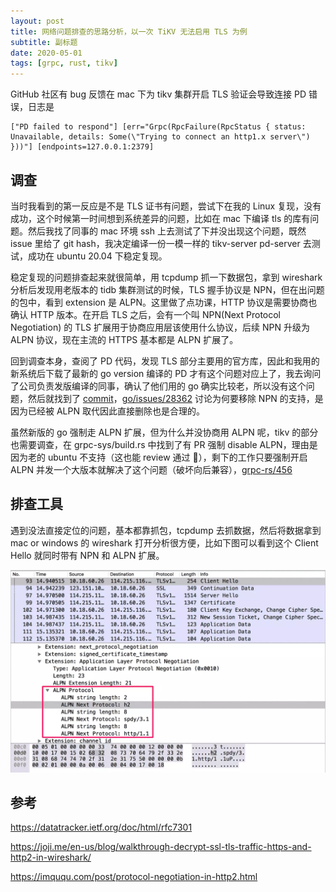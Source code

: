 ```yaml
---
layout: post
title: 网络问题排查的思路分析，以一次 TiKV 无法启用 TLS 为例
subtitle: 副标题
date: 2020-05-01
tags: [grpc, rust, tikv]
---
```


GitHub 社区有 bug 反馈在 mac 下为 tikv 集群开启 TLS 验证会导致连接 PD 错误，日志是

```
["PD failed to respond"] [err="Grpc(RpcFailure(RpcStatus { status: Unavailable, details: Some(\"Trying to connect an http1.x server\") }))"] [endpoints=127.0.0.1:2379]
```

## 调查

当时我看到的第一反应是不是 TLS 证书有问题，尝试下在我的 Linux 复现，没有成功，这个时候第一时间想到系统差异的问题，比如在 mac 下编译 tls 的库有问题。然后我找了同事的 mac 环境 ssh 上去测试了下并没出现这个问题，既然 issue 里给了 git hash，我决定编译一份一模一样的 tikv-server pd-server 去测试，成功在 ubuntu 20.04 下稳定复现。

稳定复现的问题排查起来就很简单，用 tcpdump 抓一下数据包，拿到 wireshark 分析后发现用老版本的 tidb 集群测试的时候，TLS 握手协议是 NPN，但在出问题的包中，看到 extension 是 ALPN。这里做了点功课，HTTP 协议是需要协商也确认 HTTP 版本。在开启 TLS 之后，会有一个叫 NPN(Next Protocol Negotiation) 的 TLS 扩展用于协商应用层该使用什么协议，后续 NPN 升级为 ALPN 协议，现在主流的 HTTPS 基本都是 ALPN 扩展了。

回到调查本身，查阅了 PD 代码，发现 TLS 部分主要用的官方库，因此和我用的新系统后下载了最新的 go version 编译的 PD 才有这个问题对应上了，我去询问了公司负责发版编译的同事，确认了他们用的 go 确实比较老，所以没有这个问题，然后就找到了 [commit](https://github.com/golang/go/commit/6da300b196df5fc3b33dd3bc87c477d46473abde)，[go/issues/28362](https://github.com/golang/go/issues/28362) 讨论为何要移除 NPN 的支持，是因为已经被 ALPN 取代因此直接删除也是合理的。

虽然新版的 go 强制走 ALPN 扩展，但为什么并没协商用 ALPN 呢，tikv 的部分也需要调查，在 grpc-sys/build.rs 中找到了有 PR 强制 disable ALPN，理由是因为老的 ubuntu 不支持（这也能 review 通过 🤣），剩下的工作只要强制开启 ALPN 并发一个大版本就解决了这个问题（破坏向后兼容），[grpc-rs/456](https://github.com/tikv/grpc-rs/pull/456)

## 排查工具

遇到没法直接定位的问题，基本都靠抓包，tcpdump 去抓数据，然后将数据拿到 mac or windows 的 wireshark 打开分析很方便，比如下图可以看到这个 Client Hello 就同时带有 NPN 和 ALPN 扩展。

![h2_tls_alpn_client](/images/2020-05-01-investigate-tikv-ssl.assets/h2_tls_alpn_client.png.webp)

## 参考

https://datatracker.ietf.org/doc/html/rfc7301

https://joji.me/en-us/blog/walkthrough-decrypt-ssl-tls-traffic-https-and-http2-in-wireshark/

https://imququ.com/post/protocol-negotiation-in-http2.html
